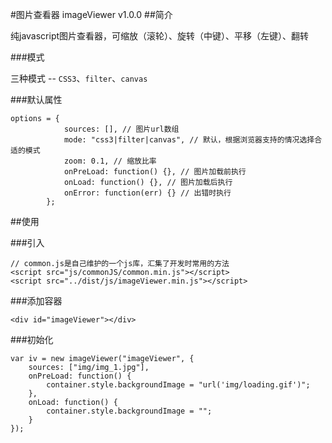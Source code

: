 #图片查看器 imageViewer v1.0.0
##简介

纯javascript图片查看器，可缩放（滚轮）、旋转（中键）、平移（左键）、翻转

###模式

三种模式 -- `CSS3`、`filter`、`canvas`

###默认属性

    options = {
                sources: [], // 图片url数组
                mode: "css3|filter|canvas", // 默认，根据浏览器支持的情况选择合适的模式
                zoom: 0.1, // 缩放比率
                onPreLoad: function() {}, // 图片加载前执行
                onLoad: function() {}, // 图片加载后执行
                onError: function(err) {} // 出错时执行
            };

##使用

###引入

    // common.js是自己维护的一个js库，汇集了开发时常用的方法
    <script src="js/commonJS/common.min.js"></script>
    <script src="../dist/js/imageViewer.min.js"></script>
    
###添加容器

    <div id="imageViewer"></div>
    
###初始化

    var iv = new imageViewer("imageViewer", {
        sources: ["img/img_1.jpg"],
        onPreLoad: function() {
            container.style.backgroundImage = "url('img/loading.gif')";
        },
        onLoad: function() {
            container.style.backgroundImage = "";
        }
    });

